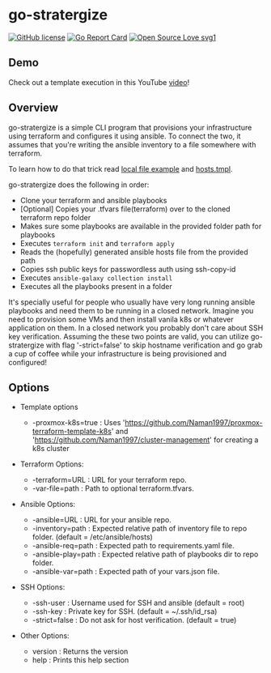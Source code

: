 # go-stratergize

[![GitHub license](https://img.shields.io/github/license/Naereen/StrapDown.js.svg)](https://github.com/Naman1997/go-strategize/blob/main/LICENSE)
[![Go Report Card](https://goreportcard.com/badge/github.com/Naman1997/go-strategize)](https://goreportcard.com/report/github.com/Naman1997/go-strategize)
[![Open Source Love svg1](https://badges.frapsoft.com/os/v1/open-source.svg?v=103)](https://github.com/ellerbrock/open-source-badges/)

## Demo

Check out a template execution in this YouTube [video](https://www.youtube.com/watch?v=fVtCgDwrfBU)!

## Overview

go-stratergize is a simple CLI program that provisions your infrastructure using terraform and configures it using ansible. To connect the two, it assumes that you're writing the ansible inventory to a file somewhere with terraform.

To learn how to do that trick read [local file example](https://github.com/Naman1997/proxmox-terraform-template-k8s/blob/main/main.tf#L97) and [hosts.tmpl](https://github.com/Naman1997/proxmox-terraform-template-k8s/blob/main/hosts.tmpl).

go-stratergize does the following in order:
- Clone your terraform and ansible playbooks
- [Optional] Copies your .tfvars file(terraform) over to the cloned terraform repo folder
- Makes sure some playbooks are available in the provided folder path for playbooks
- Executes `terraform init` and `terraform apply`
- Reads the (hopefully) generated ansible hosts file from the provided path
- Copies ssh public keys for passwordless auth using ssh-copy-id
- Executes `ansible-galaxy collection install`
- Executes all the playbooks present in a folder

It's specially useful for people who usually have very long running ansible playbooks and need them to be running in a closed network.
Imagine you need to provision some VMs and then install vanila k8s or whatever application on them. In a closed network you probably don't care about SSH key verification. Assuming the these two points are valid, you can utilize go-stratergize with flag '-strict=false' to skip hostname verification and go grab a cup of coffee while your infrastructure is being provisioned and configured!

## Options

- Template options
    - -proxmox-k8s=true : Uses 'https://github.com/Naman1997/proxmox-terraform-template-k8s' and 'https://github.com/Naman1997/cluster-management' for creating a k8s cluster

- Terraform Options:
    - -terraform=URL : URL for your terraform repo.
    - -var-file=path : Path to optional terraform.tfvars.

- Ansible Options:
    - -ansible=URL : URL for your ansible repo.
    - -inventory=path : Expected relative path of inventory file to repo folder. (default = /etc/ansible/hosts)
    - -ansible-req=path : Expected path to requirements.yaml file.
    - -ansible-play=path : Expected relative path of playbooks dir to repo folder.
    - -ansible-var=path : Expected path of your vars.json file.

- SSH Options:
    - -ssh-user : Username used for SSH and ansible (default = root)
    - -ssh-key : Private key for SSH. (default = ~/.ssh/id_rsa)
    - -strict=false : Do not ask for host verification. (default = true)

- Other Options:
    - version : Returns the version
    - help : Prints this help section
